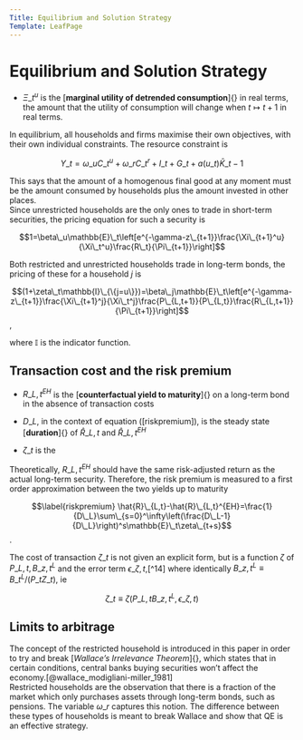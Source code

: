 ```yaml
---
Title: Equilibrium and Solution Strategy
Template: LeafPage
---
```


# Equilibrium and Solution Strategy

-   $\Xi\_t^u$ is the [**marginal utility of detrended consumption**]{}
    in real terms, the amount that the utility of consumption will
    change when $t\mapsto t+1$ in real terms.

In equilibrium, all households and firms maximise their own objectives,
with their own individual constraints. The resource constraint is

$$Y\_t=\omega\_uC\_t^u+\omega\_rC\_t^r+I\_t+G\_t+a(u\_t)\bar{K}\_{t-1}$$

This says that the amount of a homogenous final good at any moment must be
the amount consumed by households plus the amount invested in other
places.\
Since unrestricted households are the only ones to trade in short-term
securities, the pricing equation for such a security is

$$1=\beta\_u\mathbb{E}\_t\left[e^{-\gamma-z\_{t+1}}\frac{\Xi\_{t+1}^u}{\Xi\_t^u}\frac{R\_t}{\Pi\_{t+1}}\right]$$

Both restricted and unrestricted households trade in long-term bonds,
the pricing of these for a household $j$ is

$$(1+\zeta\_t\mathbb{I}\_{\{j=u\}})=\beta\_j\mathbb{E}\_t\left[e^{-\gamma-z\_{t+1}}\frac{\Xi\_{t+1}^j}{\Xi\_t^j}\frac{P\_{L,t+1}}{P\_{L,t}}\frac{R\_{L,t+1}}{\Pi\_{t+1}}\right]$$,

where $\mathbb{I}$ is the indicator function.

## Transaction cost and the risk premium

-   $R\_{L,t}^{E H}$ is the [**counterfactual yield to maturity**]{} on a
    long-term bond in the absence of transaction costs

-   $D\_L$, in the context of equation (\[riskpremium\]), is the steady
    state [**duration**]{} of $\hat{R}\_{L,t}$ and $\hat{R}\_{L,t}^{EH}$

-   $\zeta\_t$ is the

Theoretically, $R\_{L,t}^{EH}$ should have the same risk-adjusted return
as the actual long-term security. Therefore, the risk premium is
measured to a first order approximation between the two yields up to
maturity

$$\label{riskpremium}
    \hat{R}\_{L,t}-\hat{R}\_{L,t}^{EH}=\frac{1}{D\_L}\sum\_{s=0}^\infty\left(\frac{D\_L-1}{D\_L}\right)^s\mathbb{E}\_t\zeta\_{t+s}$$.

The cost of transaction $\zeta\_t$ is not given an explicit form, but is
a function $\zeta$ of $P\_{L,t},B\_{z,t}^L$ and the error term
$\epsilon\_{\zeta,t}$,[^14] where identically
$B\_{z,t}^L\equiv B\_t^L/(P\_tZ\_t)$, ie

$$\zeta\_t\equiv\zeta(P\_{L,t}B\_{z,t}^L,\epsilon\_{\zeta,t})$$

## Limits to arbitrage

The concept of the restricted household is introduced in this paper in
order to try and break [*Wallace’s Irrelevance Theorem*]{}, which states
that in certain conditions, central banks buying securities won’t affect
the economy.[@wallace\_modigliani-miller\_1981]\
Restricted households are the observation that there is a fraction of
the market which only purchases assets through long-term bonds, such as
pensions. The variable $\omega\_r$ captures this notion. The difference
between these types of households is meant to break Wallace and show
that QE is an effective strategy.
